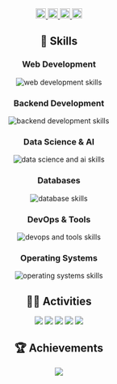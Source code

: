 <!-- 1. Counters -->
<div align="center">
  <a href="https://github.com/TakanariShimbo">
    <img height="20" src="https://komarev.com/ghpvc/?username=TakanariShimbo" />
  </a>
  <a href="https://github.com/TakanariShimbo">
    <img height="20" src="https://img.shields.io/github/followers/TakanariShimbo?label=follow&logo=github&style=flat" />
  </a>
  <a href="http://qiita.com/hmkc1220">
    <img height="20" src="https://qiita-badge.apiapi.app/s/hmkc1220/posts.svg" />
  </a>
  <a href="http://qiita.com/hmkc1220">
    <img height="20" src="https://qiita-badge.apiapi.app/s/hmkc1220/contributions.svg" />
  </a>
</div>

<!-- 2. Skills -->
<h2 align="center">🌱 Skills</h2>
<div align="center">
  <h3>Web Development</h3>
  <img alt="web development skills" src="https://skillicons.dev/icons?theme=dark&perline=12&i=html,css,js,jquery,react,tailwind,vite,next" />
  <h3>Backend Development</h3>
  <img alt="backend development skills" src="https://skillicons.dev/icons?theme=dark&perline=12&i=nodejs,flask,django,fastapi" />
  <h3>Data Science & AI</h3>
  <img alt="data science and ai skills" src="https://skillicons.dev/icons?theme=dark&perline=12&i=python,opencv,sklearn,pytorch" />
  <h3>Databases</h3>
  <img alt="database skills" src="https://skillicons.dev/icons?theme=dark&perline=12&i=postgres,redis" />
  <h3>DevOps & Tools</h3>
  <img alt="devops and tools skills" src="https://skillicons.dev/icons?theme=dark&perline=12&i=git,github,gitlab,docker,vscode" />
  <h3>Operating Systems</h3>
  <img alt="operating systems skills" src="https://skillicons.dev/icons?theme=dark&perline=12&i=windows,ubuntu" />
</div>

<!-- 3. Activities -->
<h2 align="center">🏃‍♀️ Activities</h2>
<div align="center">
  <img src="http://github-profile-summary-cards.vercel.app/api/cards/profile-details?username=TakanariShimbo&theme=vue" />
  <img src="http://github-profile-summary-cards.vercel.app/api/cards/repos-per-language?username=TakanariShimbo&theme=vue" />
  <img src="http://github-profile-summary-cards.vercel.app/api/cards/most-commit-language?username=TakanariShimbo&theme=vue" />
  <img src="http://github-profile-summary-cards.vercel.app/api/cards/stats?username=TakanariShimbo&theme=vue" />
  <img src="http://github-profile-summary-cards.vercel.app/api/cards/productive-time?username=TakanariShimbo&theme=vue&utcOffset=9" />
</div>

<!-- 4. Achievements -->
<h2 align="center">🏆 Achievements</h2>
<div align="center">
  <img src="https://github-profile-trophy.vercel.app/?username=TakanariShimbo&theme=flat&column=5&margin-w=15&margin-h=15" />
</div>
